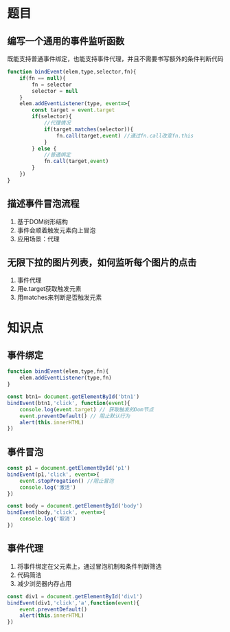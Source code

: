 # 题目

## 编写一个通用的事件监听函数
既能支持普通事件绑定，也能支持事件代理，并且不需要书写额外的条件判断代码
```js
function bindEvent(elem,type,selector,fn){
    if(fn == null){
        fn = selector
        selector = null
    }
    elem.addEventListener(type, event=>{
        const target = event.target
        if(selector){
            //代理情况
            if(target.matches(selector)){
                fn.call(target,event) //通过fn.call改变fn.this
            }
        } else {
            //普通绑定
            fn.call(target,event)
        }
    })
}
```

## 描述事件冒泡流程

1. 基于DOM树形结构
2. 事件会顺着触发元素向上冒泡
3. 应用场景：代理

## 无限下拉的图片列表，如何监听每个图片的点击

1. 事件代理
2. 用e.target获取触发元素
3. 用matches来判断是否触发元素

# 知识点

## 事件绑定
```js
function bindEvent(elem,type,fn){
    elem.addEventListener(type,fn)
}

const btn1= document.getElementById('btn1')
bindEvent(btn1,'click', function(event){
    console.log(event.target) // 获取触发的Dom节点
    event.preventDefault() // 阻止默认行为
    alert(this.innerHTML)
})

```
## 事件冒泡

```js
const p1 = document.getElementById('p1')
bindEvent(p1,'click', event=>{
    event.stopProgation() //阻止冒泡
    console.log('激活')
})

const body = document.getElementById('body')
bindEvent(body,'click', event=>{
    console.log('取消')
})
```

## 事件代理
1. 将事件绑定在父元素上，通过冒泡机制和条件判断筛选
2. 代码简洁
3. 减少浏览器内存占用
```js
const div1 = document.getElementById('div1')
bindEvent(div1,'click','a',function(event){
    event.preventDefault()
    alert(this.innerHTML)
})
```